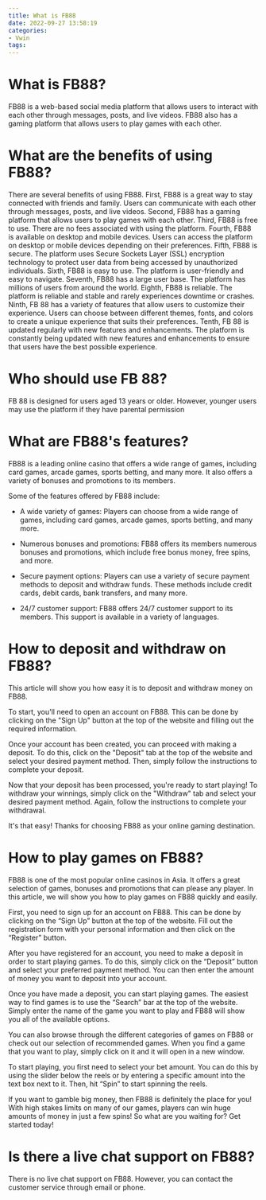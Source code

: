 ```yaml
---
title: What is FB88
date: 2022-09-27 13:58:19
categories:
- Vwin
tags:
---
```



#  What is FB88?

FB88 is a web-based social media platform that allows users to interact with each other through messages, posts, and live videos. FB88 also has a gaming platform that allows users to play games with each other.

# What are the benefits of using FB88?

There are several benefits of using FB88. First, FB88 is a great way to stay connected with friends and family. Users can communicate with each other through messages, posts, and live videos. Second, FB88 has a gaming platform that allows users to play games with each other. Third, FB88 is free to use. There are no fees associated with using the platform. Fourth, FB88 is available on desktop and mobile devices. Users can access the platform on desktop or mobile devices depending on their preferences. Fifth, FB88 is secure. The platform uses Secure Sockets Layer (SSL) encryption technology to protect user data from being accessed by unauthorized individuals. Sixth, FB88 is easy to use. The platform is user-friendly and easy to navigate. Seventh, FB88 has a large user base. The platform has millions of users from around the world. Eighth, FB88 is reliable. The platform is reliable and stable and rarely experiences downtime or crashes. Ninth, FB 88 has a variety of features that allow users to customize their experience. Users can choose between different themes, fonts, and colors to create a unique experience that suits their preferences. Tenth, FB 88 is updated regularly with new features and enhancements. The platform is constantly being updated with new features and enhancements to ensure that users have the best possible experience.

# Who should use FB 88?

FB 88 is designed for users aged 13 years or older. However, younger users may use the platform if they have parental permission

#  What are FB88's features?

FB88 is a leading online casino that offers a wide range of games, including card games, arcade games, sports betting, and many more. It also offers a variety of bonuses and promotions to its members.

Some of the features offered by FB88 include:

- A wide variety of games: Players can choose from a wide range of games, including card games, arcade games, sports betting, and many more.

- Numerous bonuses and promotions: FB88 offers its members numerous bonuses and promotions, which include free bonus money, free spins, and more.

- Secure payment options: Players can use a variety of secure payment methods to deposit and withdraw funds. These methods include credit cards, debit cards, bank transfers, and many more.

- 24/7 customer support: FB88 offers 24/7 customer support to its members. This support is available in a variety of languages.

#  How to deposit and withdraw on FB88?

This article will show you how easy it is to deposit and withdraw money on FB88.

To start, you'll need to open an account on FB88. This can be done by clicking on the "Sign Up" button at the top of the website and filling out the required information.

Once your account has been created, you can proceed with making a deposit. To do this, click on the "Deposit" tab at the top of the website and select your desired payment method. Then, simply follow the instructions to complete your deposit.

Now that your deposit has been processed, you're ready to start playing! To withdraw your winnings, simply click on the "Withdraw" tab and select your desired payment method. Again, follow the instructions to complete your withdrawal.

It's that easy! Thanks for choosing FB88 as your online gaming destination.

#  How to play games on FB88?

FB88 is one of the most popular online casinos in Asia. It offers a great selection of games, bonuses and promotions that can please any player. In this article, we will show you how to play games on FB88 quickly and easily.

First, you need to sign up for an account on FB88. This can be done by clicking on the “Sign Up” button at the top of the website. Fill out the registration form with your personal information and then click on the “Register” button.

After you have registered for an account, you need to make a deposit in order to start playing games. To do this, simply click on the “Deposit” button and select your preferred payment method. You can then enter the amount of money you want to deposit into your account.

Once you have made a deposit, you can start playing games. The easiest way to find games is to use the “Search” bar at the top of the website. Simply enter the name of the game you want to play and FB88 will show you all of the available options.

You can also browse through the different categories of games on FB88 or check out our selection of recommended games. When you find a game that you want to play, simply click on it and it will open in a new window.

To start playing, you first need to select your bet amount. You can do this by using the slider below the reels or by entering a specific amount into the text box next to it. Then, hit “Spin” to start spinning the reels.

If you want to gamble big money, then FB88 is definitely the place for you! With high stakes limits on many of our games, players can win huge amounts of money in just a few spins! So what are you waiting for? Get started today!

#  Is there a live chat support on FB88?

There is no live chat support on FB88. However, you can contact the customer service through email or phone.